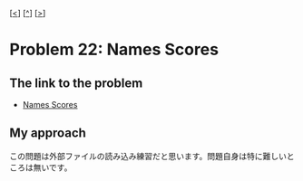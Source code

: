 \[[<](./p0021.md)] \[[^](../README_ja.md)] \[[>](./p0023.md)]

# Problem 22: Names Scores

## The link to the problem

- [Names Scores](https://projecteuler.net/problem=22)

## My approach

この問題は外部ファイルの読み込み練習だと思います。問題自身は特に難しいところは無いです。

